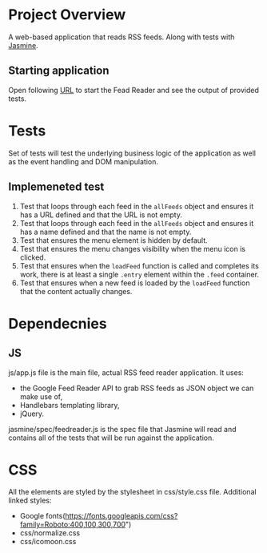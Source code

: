 # Project Overview

A web-based application that reads RSS feeds. Along with tests with [Jasmine](http://jasmine.github.io/).


## Starting application

Open following [URL](https://skozubek.github.io/FeedReader/) to start the Fead Reader and see the output of provided tests.

# Tests

Set of tests will test the underlying business logic of the application as well as the event handling and DOM manipulation.


## Implemeneted test

1. Test that loops through each feed in the `allFeeds` object and ensures it has a URL defined and that the URL is not empty.
2. Test that loops through each feed in the `allFeeds` object and ensures it has a name defined and that the name is not empty.
3. Test that ensures the menu element is hidden by default.
4. Test that ensures the menu changes visibility when the menu icon is clicked. 
5. Test that ensures when the `loadFeed` function is called and completes its work, there is at least a single `.entry` element within the `.feed` container.
6. Test that ensures when a new feed is loaded by the `loadFeed` function that the content actually changes.

# Dependecnies

## JS

js/app.js file is the main file, actual RSS feed reader application. It uses: 
 * the Google Feed Reader API to grab RSS feeds as JSON object we can make use of,
 * Handlebars templating library,
 * jQuery.
 
jasmine/spec/feedreader.js is the spec file that Jasmine will read and contains all of the tests that will be run against the application.

# CSS

All the elements are styled by the stylesheet in css/style.css file. Additional linked styles:

* Google fonts(https://fonts.googleapis.com/css?family=Roboto:400,100,300,700")
* css/normalize.css
* css/icomoon.css
